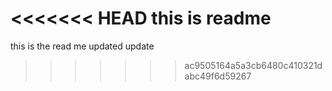 <<<<<<< HEAD
this is readme
=======
this is the read me
updated
update
>>>>>>> ac9505164a5a3cb6480c410321dabc49f6d59267
